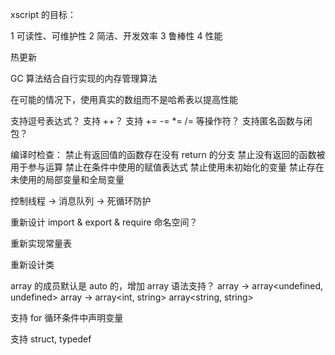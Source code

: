 xscript 的目标：

1 可读性、可维护性
2 简洁、开发效率
3 鲁棒性
4 性能

热更新

GC 算法结合自行实现的内存管理算法

在可能的情况下，使用真实的数组而不是哈希表以提高性能

支持逗号表达式？
支持 ++？
支持 += -= *= /= 等操作符？
支持匿名函数与闭包？

编译时检查：
禁止有返回值的函数存在没有 return 的分支
禁止没有返回的函数被用于参与运算
禁止在条件中使用的赋值表达式
禁止使用未初始化的变量
禁止存在未使用的局部变量和全局变量

控制线程 -> 消息队列 -> 死循环防护

重新设计 import & export & require
命名空间？

重新实现常量表

重新设计类

array 的成员默认是 auto 的，增加 array<type> 语法支持？
array -> array<undefined, undefined>
array<string> -> array<int, string>
array<string, string>

支持 for 循环条件中声明变量

支持 struct, typedef